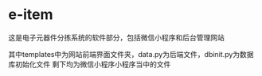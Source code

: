 # e-item
这是电子元器件分拣系统的软件部分，包括微信小程序和后台管理网站

其中templates中为网站前端界面文件夹，data.py为后端文件，dbinit.py为数据库初始化文件
剩下均为微信小程序小程序当中的文件
